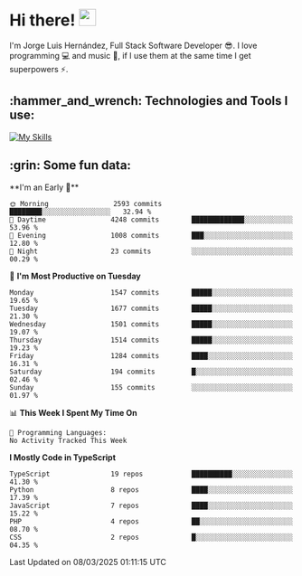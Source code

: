 <h1 align="left">
 <abc>
  <br>Hi there! <img src="https://user-images.githubusercontent.com/42378118/110234147-e3259600-7f4e-11eb-95be-0c4047144dea.gif" width="30"><br>
 </abc>
</h1>

I'm Jorge Luis Hernández, Full Stack Software Developer :sunglasses:. I love programming :computer: and music :musical_score:, if I use them at the same time I get superpowers :zap:. 


<h2 align="left">:hammer_and_wrench: Technologies and Tools I use:</h2>

[![My Skills](https://skillicons.dev/icons?i=js,ts,html,css,py,vue,react,next,nest,postgres,mysql)](https://skillicons.dev)

<h2 align="left">:grin: Some fun data:</h2>
<!--START_SECTION:waka-->
**I'm an Early 🐤** 

```text
🌞 Morning                2593 commits        ████████░░░░░░░░░░░░░░░░░   32.94 % 
🌆 Daytime                4248 commits        █████████████░░░░░░░░░░░░   53.96 % 
🌃 Evening                1008 commits        ███░░░░░░░░░░░░░░░░░░░░░░   12.80 % 
🌙 Night                  23 commits          ░░░░░░░░░░░░░░░░░░░░░░░░░   00.29 % 
```
📅 **I'm Most Productive on Tuesday** 

```text
Monday                   1547 commits        █████░░░░░░░░░░░░░░░░░░░░   19.65 % 
Tuesday                  1677 commits        █████░░░░░░░░░░░░░░░░░░░░   21.30 % 
Wednesday                1501 commits        █████░░░░░░░░░░░░░░░░░░░░   19.07 % 
Thursday                 1514 commits        █████░░░░░░░░░░░░░░░░░░░░   19.23 % 
Friday                   1284 commits        ████░░░░░░░░░░░░░░░░░░░░░   16.31 % 
Saturday                 194 commits         █░░░░░░░░░░░░░░░░░░░░░░░░   02.46 % 
Sunday                   155 commits         ░░░░░░░░░░░░░░░░░░░░░░░░░   01.97 % 
```


📊 **This Week I Spent My Time On** 

```text
💬 Programming Languages: 
No Activity Tracked This Week
```

**I Mostly Code in TypeScript** 

```text
TypeScript               19 repos            ██████████░░░░░░░░░░░░░░░   41.30 % 
Python                   8 repos             ████░░░░░░░░░░░░░░░░░░░░░   17.39 % 
JavaScript               7 repos             ████░░░░░░░░░░░░░░░░░░░░░   15.22 % 
PHP                      4 repos             ██░░░░░░░░░░░░░░░░░░░░░░░   08.70 % 
CSS                      2 repos             █░░░░░░░░░░░░░░░░░░░░░░░░   04.35 % 
```




 Last Updated on 08/03/2025 01:11:15 UTC
<!--END_SECTION:waka-->
